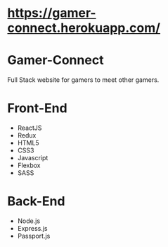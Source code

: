 # https://gamer-connect.herokuapp.com/
# Gamer-Connect
Full Stack website for gamers to meet other gamers.
# Front-End
- ReactJS
- Redux
- HTML5
- CSS3
- Javascript
- Flexbox
- SASS
# Back-End
- Node.js
- Express.js
- Passport.js
